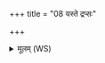 +++
title = "08 यस्ते द्रप्सः"

+++
<details><summary>मूलम् (WS)</summary>

यस्ते द्रप्सः पतितो ऽवश्च यः परः स्रुचा ।  
अयं देवो बृहस्पतिः सं तं सिञ्चतु राधसे ॥ ॥ ९ ॥
</details>